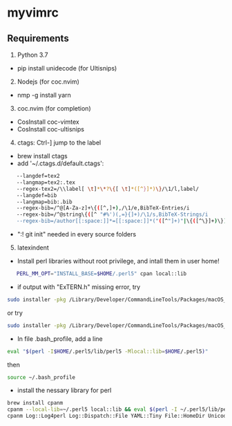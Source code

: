 # myvimrc
## Requirements
1. Python 3.7
 - pip install unidecode (for Ultisnips)
2. Nodejs (for coc.nvim)
 - nmp -g install yarn
3. coc.nvim (for completion)
 - CosInstall coc-vimtex
 - CosInstall coc-ultisnips
4. ctags: Ctrl-] jump to the label
 - brew install ctags
 - add '~/.ctags.d/default.ctags': 
 ```bash
 	--langdef=tex2
	--langmap=tex2:.tex
	--regex-tex2=/\\label[ \t]*\*?\{[ \t]*([^}]*)\}/\1/l,label/
	--langdef=bib
	--langmap=bib:.bib
	--regex-bib=/^@[A-Za-z]+\{([^,]+),/\1/e,BibTeX-Entries/i
	--regex-bib=/^@string\{([^ "#%')(,=}{]+)/\1/s,BibTeX-Strings/i
	--regex-bib=/author[[:space:]]*=[[:space:]]*("([^"]+)"|\{([^\}]+)\})[[:space:]]*,?[[:space:]]*$/\2\3/a,BibTeX-Authors/i
```
 - ":! git init" needed in every source folders 
5. latexindent
 - Install perl libraries without root privilege, and intall them in user home!
 ```bash
 	PERL_MM_OPT="INSTALL_BASE=$HOME/.perl5" cpan local::lib
 ```
 - if output with "ExTERN.h" missing error, try
 ```bash
 sudo installer -pkg /Library/Developer/CommandLineTools/Packages/macOS_SDK_headers_for_macOS_10.14.pkg
 ```
 or try
 ```bash
 sudo installer -pkg /Library/Developer/CommandLineTools/Packages/macOS_SDK_headers_for_macOS_10.14.pkg -target /
 ```
 -  In file .bash_profile, add a line
 ```bash
 eval "$(perl -I$HOME/.perl5/lib/perl5 -Mlocal::lib=$HOME/.perl5)"
 ```
 then 
 ```bash
 source ~/.bash_profile
 ```
 - install the nessary library for perl
 ```bash
brew install cpanm
cpanm --local-lib=~/.perl5 local::lib && eval $(perl -I ~/.perl5/lib/perl5/ -Mlocal::lib=$HOME/.perl5)
cpanm Log::Log4perl Log::Dispatch::File YAML::Tiny File::HomeDir Unicode::GCString
```
